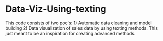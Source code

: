 # Data-Viz-Using-texting
This code consists of two poc's:  1) Automatic data cleaning and model building  2)  Data visualization of sales data by using texting methods. This just meant to be an inspiration for creating advanced methods.
